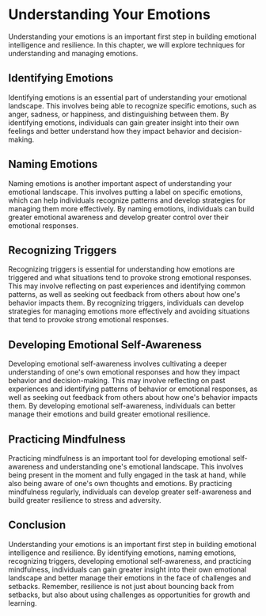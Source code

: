 Understanding Your Emotions
==============================================================

Understanding your emotions is an important first step in building emotional intelligence and resilience. In this chapter, we will explore techniques for understanding and managing emotions.

Identifying Emotions
--------------------

Identifying emotions is an essential part of understanding your emotional landscape. This involves being able to recognize specific emotions, such as anger, sadness, or happiness, and distinguishing between them. By identifying emotions, individuals can gain greater insight into their own feelings and better understand how they impact behavior and decision-making.

Naming Emotions
---------------

Naming emotions is another important aspect of understanding your emotional landscape. This involves putting a label on specific emotions, which can help individuals recognize patterns and develop strategies for managing them more effectively. By naming emotions, individuals can build greater emotional awareness and develop greater control over their emotional responses.

Recognizing Triggers
--------------------

Recognizing triggers is essential for understanding how emotions are triggered and what situations tend to provoke strong emotional responses. This may involve reflecting on past experiences and identifying common patterns, as well as seeking out feedback from others about how one's behavior impacts them. By recognizing triggers, individuals can develop strategies for managing emotions more effectively and avoiding situations that tend to provoke strong emotional responses.

Developing Emotional Self-Awareness
-----------------------------------

Developing emotional self-awareness involves cultivating a deeper understanding of one's own emotional responses and how they impact behavior and decision-making. This may involve reflecting on past experiences and identifying patterns of behavior or emotional responses, as well as seeking out feedback from others about how one's behavior impacts them. By developing emotional self-awareness, individuals can better manage their emotions and build greater emotional resilience.

Practicing Mindfulness
----------------------

Practicing mindfulness is an important tool for developing emotional self-awareness and understanding one's emotional landscape. This involves being present in the moment and fully engaged in the task at hand, while also being aware of one's own thoughts and emotions. By practicing mindfulness regularly, individuals can develop greater self-awareness and build greater resilience to stress and adversity.

Conclusion
----------

Understanding your emotions is an important first step in building emotional intelligence and resilience. By identifying emotions, naming emotions, recognizing triggers, developing emotional self-awareness, and practicing mindfulness, individuals can gain greater insight into their own emotional landscape and better manage their emotions in the face of challenges and setbacks. Remember, resilience is not just about bouncing back from setbacks, but also about using challenges as opportunities for growth and learning.
